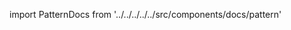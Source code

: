 
import PatternDocs from '../../../../../src/components/docs/pattern'

<PatternDocs pattern='brian' />
